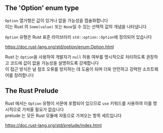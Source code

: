 ## The 'Option' enum type

`Option` 열거형은 값이 있거나 없을 가능성을 캡슐화합니다  
이는 Rust 의 `Some(value)` 또는 `None`일 수 있는 선택적 값의 개념을 나타냅니다

`Option` 유형은 Rust 표준 라이브러리 `std::option::Option`에 정의되어 있습니다

https://doc.rust-lang.org/std/option/enum.Option.html


Rust 는 `Option`을 사용하여 개발자가 `null` 허용 여부를 명시적으로 처리하도록 권장하고 코드에 값이 없을 가능성을 설명하도록 강제합니다  
이 접근 방식은 널 참조 오류를 방지하는 데 도움이 되며 더욱 안전하고 강력한 소프트웨어를 장려합니다


## The Rust Prelude

Rust 에서는 `Option` 유형이 서문에 포함되어 있으므로 `use` 키워드를 사용하여 이를 명시적으로 가져올 필요가 없습니다    
prelude 는 모든 Rust 모듈에 자동으로 가져오는 항목 세트입니다

https://doc.rust-lang.org/std/prelude/index.html